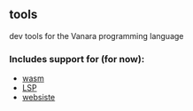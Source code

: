 ## tools

dev tools for the Vanara programming language

### Includes support for (for now):
- [wasm](./wasm)
- [LSP](./lsp)
- [websiste](./web)
